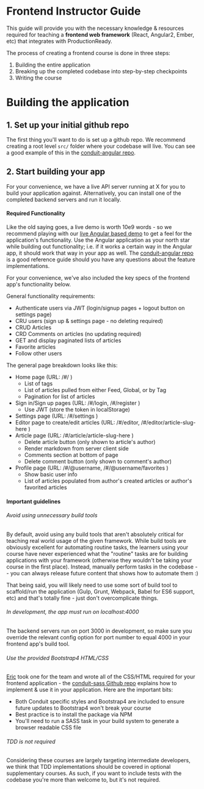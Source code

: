 # Frontend Instructor Guide

This guide will provide you with the necessary knowledge & resources required for teaching a **frontend web framework** (React, Angular2, Ember, etc) that integrates with ProductionReady.

The process of creating a frontend course is done in three steps:

1. Building the entire application
2. Breaking up the completed codebase into step-by-step checkpoints
3. Writing the course

# Building the application

## 1. Set up your initial github repo
The first thing you'll want to do is set up a github repo. We recommend creating a root level `src/` folder where your codebase will live. You can see a good example of this in the [conduit-angular repo](https://github.com/GoThinkster/conduit-angularjs-final).

## 2. Start building your app
For your convenience, we have a live API server running at X for you to build your application against. Alternatively, you can install one of the completed backend servers and run it locally.

#### Required Functionality

Like the old saying goes, a live demo is worth 10e9 words - so we recommend playing with our [live Angular based demo](put-link-here) to get a feel for the application's functionality. Use the Angular application as your north star while building out functionality; i.e. if it works a certain way in the Angular app, it should work that way in your app as well. The [conduit-angular repo](https://github.com/GoThinkster/conduit-angularjs-final) is a good reference guide should you have any questions about the feature implementations.

For your convenience, we've also included the key specs of the frontend app's functionality below.

General functionality requirements:

- Authenticate users via JWT (login/signup pages + logout button on settings page)
- CRU users (sign up & settings page - no deleting required)
- CRUD Articles
- CRD Comments on articles (no updating required)
- GET and display paginated lists of articles
- Favorite articles
- Follow other users

The general page breakdown looks like this:

- Home page (URL: /#/ )
    - List of tags
    - List of articles pulled from either Feed, Global, or by Tag
    - Pagination for list of articles
- Sign in/Sign up pages (URL: /#/login, /#/register )
    - Use JWT (store the token in localStorage)
- Settings page (URL: /#/settings )
- Editor page to create/edit articles (URL: /#/editor, /#/editor/article-slug-here )
- Article page (URL: /#/article/article-slug-here )
    - Delete article button (only shown to article's author)
    - Render markdown from server client side
    - Comments section at bottom of page
    - Delete comment button (only shown to comment's author)
- Profile page (URL: /#/@username, /#/@username/favorites )
    - Show basic user info
    - List of articles populated from author's created articles or author's favorited articles



#### Important guidelines

###### Avoid using unnecessary build tools
By default, avoid using any build tools that aren't absolutely critical for teaching real world usage of the given framework. While build tools are obviously excellent for automating routine tasks, the learners using your course have never experienced what the "routine" tasks are for building applications with your framework (otherwise they wouldn't be taking your course in the first place). Instead, manually perform tasks in the codebase -- you can always release future content that shows how to automate them :)

That being said, you will likely need to use some sort of build tool to scaffold/run the application (Gulp, Grunt, Webpack, Babel for ES6 support, etc) and that's totally fine - just don't overcomplicate things.

###### In development, the app _must_ run on localhost:4000
The backend servers run on port 3000 in development, so make sure you override the relevant config option for port number to equal 4000 in your frontend app's build tool.

###### Use the provided Bootstrap4 HTML/CSS
[Eric](https://twitter.com/ericsimons40) took one for the team and wrote all of the CSS/HTML required for your frontend application - the [conduit-sass Github repo](https://github.com/GoThinkster/conduit-sass) explains how to implement & use it in your application. Here are the important bits:

- Both Conduit specific styles and Bootstrap4 are included to ensure future updates to Bootstrap4 won't break your course
- Best practice is to install the package via NPM
- You'll need to run a SASS task in your build system to generate a browser readable CSS file

###### TDD is _not_ required
Considering these courses are largely targeting intermediate developers, we think that TDD implementations should be covered in optional supplementary courses. As such, if you want to include tests with the codebase you're more than welcome to, but it's not required.
